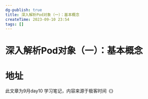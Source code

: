 ```yaml
---
dg-publish: true
title: 深入解析Pod对象（一）：基本概念
createTime: 2023-09-10 23:54
tags: []
---
```

# 深入解析Pod对象（一）：基本概念

# 地址

此文章为9月day10 学习笔记，内容来源于极客时间《》
